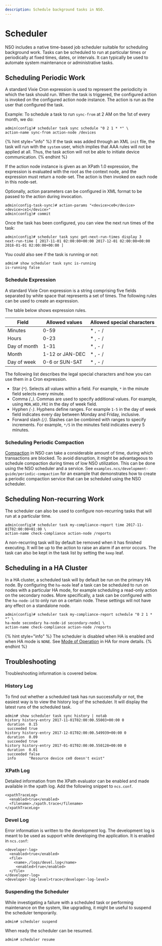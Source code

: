 ```yaml
---
description: Schedule background tasks in NSO.
---
```


# Scheduler

NSO includes a native time-based job scheduler suitable for scheduling background work. Tasks can be scheduled to run at particular times or periodically at fixed times, dates, or intervals. It can typically be used to automate system maintenance or administrative tasks.

## Scheduling Periodic Work <a href="#d5e9339" id="d5e9339"></a>

A standard Vixie Cron expression is used to represent the periodicity in which the task should run. When the task is triggered, the configured action is invoked on the configured action node instance. The action is run as the user that configured the task.

Example: To schedule a task to run `sync-from` at 2 AM on the 1st of every month, we do:

```
admin(config)# scheduler task sync schedule "0 2 1 * *" \
action-name sync-from action-node /devices
```

{% hint style="info" %}
If the task was added through an XML `init` file, the task will run with the `system` user, which implies that AAA rules will not be applied at all. Thus, the task action will not be able to initiate device communication.
{% endhint %}

If the action node instance is given as an XPath 1.0 expression, the expression is evaluated with the root as the context node, and the expression must return a node-set. The action is then invoked on each node in this node-set.

Optionally, action parameters can be configured in XML format to be passed to the action during invocation.

```
admin(config-task-sync)# action-params "<device>ce0</device><device>ce1</device>"
admin(config)# commit
```

Once the task has been configured, you can view the next run times of the task:

```
admin(config)# scheduler task sync get-next-run-times display 3
next-run-time [ 2017-11-01 02:00:00+00:00 2017-12-01 02:00:00+00:00 2018-01-01 02:00:00+00:00 ]
```

You could also see if the task is running or not:

```
admin# show scheduler task sync is-running
is-running false
```

### Schedule Expression <a href="#d5e9364" id="d5e9364"></a>

A standard Vixie Cron expression is a string comprising five fields separated by white space that represents a set of times. The following rules can be used to create an expression.

The table below shows expression rules.

| Field        | Allowed values  | Allowed special characters |
| ------------ | --------------- | -------------------------- |
| Minutes      | 0-59            | \* , - /                   |
| Hours        | 0-23            | \* , - /                   |
| Day of month | 1-31            | \* , - /                   |
| Month        | 1-12 or JAN-DEC | \* , - /                   |
| Day of week  | 0-6 or SUN-SAT  | \* , - /                   |

The following list describes the legal special characters and how you can use them in a Cron expression.

* Star (`*`). Selects all values within a field. For example, `*` in the minute field selects every minute.
* Comma _(_`,`_)_. Commas are used to specify additional values. For example, using `MON,WED,FRI` in the day of week field.
* Hyphen _(_`-`_)_. Hyphens define ranges. For example `1-5` in the day of week field indicates every day between Monday and Friday, inclusive.
* Forward slash _(_`/`_)_. Slashes can be combined with ranges to specify increments. For example, `*/5` in the minutes field indicates every 5 minutes.

### Scheduling Periodic Compaction <a href="#ug.sc.compaction" id="ug.sc.compaction"></a>

[Compaction](../../administration/advanced-topics/compaction.md) in NSO can take a considerable amount of time, during which transactions are blocked. To avoid disruption, it might be advantageous to schedule compaction during times of low NSO utilization. This can be done using the NSO scheduler and a service. See `examples.ncs/development-guide/periodic-compaction` for an example that demonstrates how to create a periodic compaction service that can be scheduled using the NSO scheduler.

## Scheduling Non-recurring Work <a href="#d5e9418" id="d5e9418"></a>

The scheduler can also be used to configure non-recurring tasks that will run at a particular time.

```
admin(config)# scheduler task my-compliance-report time 2017-11-01T02:00:00+01:00 \
action-name check-compliance action-node /reports
```

A non-recurring task will by default be removed when it has finished executing. It will be up to the action to raise an alarm if an error occurs. The task can also be kept in the task list by setting the `keep` leaf.

## Scheduling in a HA Cluster <a href="#d5e9426" id="d5e9426"></a>

In a HA cluster, a scheduled task will by default be run on the primary HA node. By configuring the `ha-mode` leaf a task can be scheduled to run on nodes with a particular HA mode, for example scheduling a read-only action on the secondary nodes. More specifically, a task can be configured with the `ha-node-id` to only run on a certain node. These settings will not have any effect on a standalone node.

```
admin(config)# scheduler task my-compliance-report schedule "0 2 1 * *" \
ha-mode secondary ha-node-id secondary-node1 \
action-name check-compliance action-node /reports
```

{% hint style="info" %}
The scheduler is disabled when HA is enabled and when HA mode is `NONE`. See [Mode of Operation](../../administration/management/high-availability.md#ha.moo) in HA for more details.
{% endhint %}

## Troubleshooting <a href="#d5e9438" id="d5e9438"></a>

Troubleshooting information is covered below.

### History Log <a href="#d5e9440" id="d5e9440"></a>

To find out whether a scheduled task has run successfully or not, the easiest way is to view the history log of the scheduler. It will display the latest runs of the scheduled task.

```
admin# show scheduler task sync history | notab
history history-entry 2017-11-01T02:00:00.55003+00:00 0
 duration  0.15
 succeeded true
history history-entry 2017-12-01T02:00:00.549939+00:00 0
 duration  0.09
 succeeded true
history history-entry 2017-01-01T02:00:00.550128+00:00 0
 duration  0.01
 succeeded false
 info      "Resource device ce0 doesn't exist"
```

### XPath Log <a href="#d5e9446" id="d5e9446"></a>

Detailed information from the XPath evaluator can be enabled and made available in the xpath log. Add the following snippet to `ncs.conf`.

```
<xpathTraceLog>
  <enabled>true</enabled>
  <filename>./xpath.trace</filename>
</xpathTraceLog>
```

### Devel Log <a href="#d5e9452" id="d5e9452"></a>

Error information is written to the development log. The development log is meant to be used as support while developing the application. It is enabled in `ncs.conf`:

```
<developer-log>
  <enabled>true</enabled>
  <file>
    <name>./logs/devel.log</name>
     <enabled>true</enabled>
  </file>
</developer-log>
<developer-log-level>trace</developer-log-level>
```

### Suspending the Scheduler <a href="#d5e9458" id="d5e9458"></a>

While investigating a failure with a scheduled task or performing maintenance on the system, like upgrading, it might be useful to suspend the scheduler temporarily.

```
admin# scheduler suspend
```

When ready the scheduler can be resumed.

```
admin# scheduler resume
```
